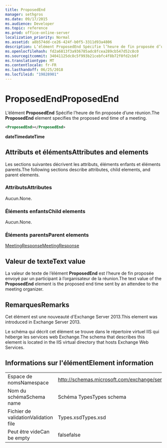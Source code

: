 ```yaml
---
title: ProposedEnd
manager: sethgros
ms.date: 09/17/2015
ms.audience: Developer
ms.topic: reference
ms.prod: office-online-server
localization_priority: Normal
ms.assetid: a8b574dd-ce26-424f-b0f5-3311d93a4806
description: L’élément ProposedEnd Spécifie l’heure de fin proposée d’une réunion.
ms.openlocfilehash: fd2a6813f3a936785adc8fcea289cb547d52c8c0
ms.sourcegitcommit: 34041125dc8c5f993b21cebfc4f8b72f0fd2cb6f
ms.translationtype: MT
ms.contentlocale: fr-FR
ms.lasthandoff: 06/25/2018
ms.locfileid: "19828901"
---
```

# <a name="proposedend"></a><span data-ttu-id="754d6-103">ProposedEnd</span><span class="sxs-lookup"><span data-stu-id="754d6-103">ProposedEnd</span></span>

<span data-ttu-id="754d6-104">L’élément **ProposedEnd** Spécifie l’heure de fin proposée d’une réunion.</span><span class="sxs-lookup"><span data-stu-id="754d6-104">The **ProposedEnd** element specifies the proposed end time of a meeting.</span></span> 
  
```XML
<ProposedEnd></ProposedEnd>
```

 <span data-ttu-id="754d6-105">**dateTime**</span><span class="sxs-lookup"><span data-stu-id="754d6-105">**dateTime**</span></span>
## <a name="attributes-and-elements"></a><span data-ttu-id="754d6-106">Attributs et éléments</span><span class="sxs-lookup"><span data-stu-id="754d6-106">Attributes and elements</span></span>

<span data-ttu-id="754d6-107">Les sections suivantes décrivent les attributs, éléments enfants et éléments parents.</span><span class="sxs-lookup"><span data-stu-id="754d6-107">The following sections describe attributes, child elements, and parent elements.</span></span>
  
### <a name="attributes"></a><span data-ttu-id="754d6-108">Attributs</span><span class="sxs-lookup"><span data-stu-id="754d6-108">Attributes</span></span>

<span data-ttu-id="754d6-109">Aucun.</span><span class="sxs-lookup"><span data-stu-id="754d6-109">None.</span></span>
  
### <a name="child-elements"></a><span data-ttu-id="754d6-110">Éléments enfants</span><span class="sxs-lookup"><span data-stu-id="754d6-110">Child elements</span></span>

<span data-ttu-id="754d6-111">Aucun.</span><span class="sxs-lookup"><span data-stu-id="754d6-111">None.</span></span>
  
### <a name="parent-elements"></a><span data-ttu-id="754d6-112">Éléments parents</span><span class="sxs-lookup"><span data-stu-id="754d6-112">Parent elements</span></span>

[<span data-ttu-id="754d6-113">MeetingResponse</span><span class="sxs-lookup"><span data-stu-id="754d6-113">MeetingResponse</span></span>](meetingresponse.md)
  
## <a name="text-value"></a><span data-ttu-id="754d6-114">Valeur de texte</span><span class="sxs-lookup"><span data-stu-id="754d6-114">Text value</span></span>

<span data-ttu-id="754d6-115">La valeur de texte de l’élément **ProposedEnd** est l’heure de fin proposée envoyé par un participant à l’organisateur de la réunion.</span><span class="sxs-lookup"><span data-stu-id="754d6-115">The text value of the **ProposedEnd** element is the proposed end time sent by an attendee to the meeting organizer.</span></span> 
  
## <a name="remarks"></a><span data-ttu-id="754d6-116">Remarques</span><span class="sxs-lookup"><span data-stu-id="754d6-116">Remarks</span></span>

<span data-ttu-id="754d6-117">Cet élément est une nouveauté d'Exchange Server 2013.</span><span class="sxs-lookup"><span data-stu-id="754d6-117">This element was introduced in Exchange Server 2013.</span></span>
  
<span data-ttu-id="754d6-118">Le schéma qui décrit cet élément se trouve dans le répertoire virtuel IIS qui héberge les services web Exchange.</span><span class="sxs-lookup"><span data-stu-id="754d6-118">The schema that describes this element is located in the IIS virtual directory that hosts Exchange Web Services.</span></span>
  
## <a name="element-information"></a><span data-ttu-id="754d6-119">Informations sur l'élément</span><span class="sxs-lookup"><span data-stu-id="754d6-119">Element information</span></span>

|||
|:-----|:-----|
|<span data-ttu-id="754d6-120">Espace de noms</span><span class="sxs-lookup"><span data-stu-id="754d6-120">Namespace</span></span>  <br/> |http://schemas.microsoft.com/exchange/services/2006/types  <br/> |
|<span data-ttu-id="754d6-121">Nom du schéma</span><span class="sxs-lookup"><span data-stu-id="754d6-121">Schema name</span></span>  <br/> |<span data-ttu-id="754d6-122">Schéma Types</span><span class="sxs-lookup"><span data-stu-id="754d6-122">Types schema</span></span>  <br/> |
|<span data-ttu-id="754d6-123">Fichier de validation</span><span class="sxs-lookup"><span data-stu-id="754d6-123">Validation file</span></span>  <br/> |<span data-ttu-id="754d6-124">Types.xsd</span><span class="sxs-lookup"><span data-stu-id="754d6-124">Types.xsd</span></span>  <br/> |
|<span data-ttu-id="754d6-125">Peut être vide</span><span class="sxs-lookup"><span data-stu-id="754d6-125">Can be empty</span></span>  <br/> |<span data-ttu-id="754d6-126">false</span><span class="sxs-lookup"><span data-stu-id="754d6-126">false</span></span>  <br/> |
   

